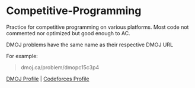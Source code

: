 # Competitive-Programming
Practice for competitive programming on various platforms. 
Most code not commented nor optimized but good enough to AC.

DMOJ problems have the same name as their respective DMOJ URL

For example:
> dmoj.ca/problem/dmopc15c3p4

[DMOJ Profile](https://dmoj.ca/user/RyanLi) | [Codeforces Profile](http://codeforces.com/profile/RyanLi)